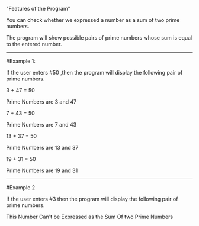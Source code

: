 "Features of the Program"

You can check whether we expressed a number as a sum of two prime numbers.

The program will show possible pairs of prime numbers whose sum is equal to the entered number.
___________________________________________________
#Example 1:

If the user enters #50 ,then the program will display the following pair of prime numbers.

3 + 47 = 50

 Prime Numbers are 3 and 47

 7 + 43 = 50

 Prime Numbers are 7 and 43

 13 + 37 = 50

 Prime Numbers are 13 and 37

 19 + 31 = 50

 Prime Numbers are 19 and 31
______________________________________________________________________
#Example 2

If the user enters #3 then the program will display the following pair of prime numbers.

This Number Can't be Expressed as the Sum Of two Prime Numbers

